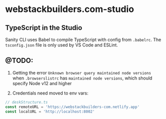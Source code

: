 # webstackbuilders.com-studio

## TypeScript in the Studio

Sanity CLI uses Babel to compile TypeScript with config from `.babelrc`. The `tsconfig.json` file is only used by VS Code and ESLint.

## @TODO:

1. Getting the error `Unknown browser query maintained node versions` when `.browserslistrc` has `maintained node versions`, which should specify Node v12 and higher

1. Credentials need moved to env vars:

```javascript
// deskStructure.ts
const remoteURL = 'https://webstackbuilders-com.netlify.app'
const localURL = 'http://localhost:8002'
```
